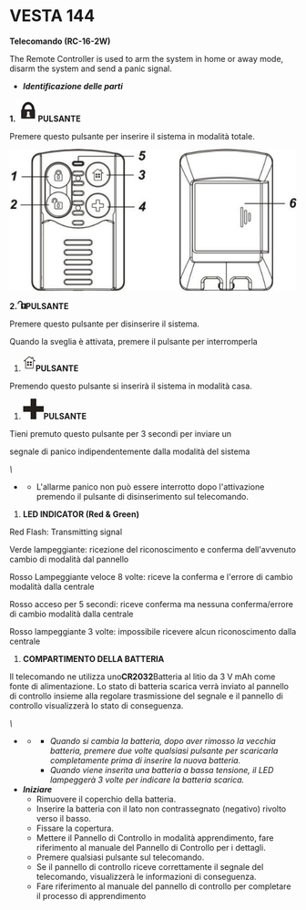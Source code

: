 # VESTA 144

**Telecomando (RC-16-2W)**

The Remote Controller is used to arm the system in home or away mode, disarm the system and send a panic signal.

-   _**Identificazione delle parti**_

**1.**![](<.gitbook/assets/0 (54).jpeg>)**PULSANTE**

Premere questo pulsante per inserire il sistema in modalità totale.

![](<.gitbook/assets/1 (46).jpeg>)

**2.**![](<.gitbook/assets/2 (43).jpeg>)**PULSANTE**

Premere questo pulsante per disinserire il sistema.

Quando la sveglia è attivata, premere il pulsante per interromperla

1.  ![](<.gitbook/assets/3 (40).jpeg>)**PULSANTE**

Premendo questo pulsante si inserirà il sistema in modalità casa.

1.  ![](<.gitbook/assets/4 (52).png>)**PULSANTE**

Tieni premuto questo pulsante per 3 secondi per inviare un

segnale di panico indipendentemente dalla modalità del sistema

_\\<NOTE>_

-   -   L'allarme panico non può essere interrotto dopo l'attivazione premendo il pulsante di disinserimento sul telecomando.

1.  **LED INDICATOR (Red & Green)**

Red Flash: Transmitting signal

Verde lampeggiante: ricezione del riconoscimento e conferma dell'avvenuto cambio di modalità dal pannello

Rosso Lampeggiante veloce 8 volte: riceve la conferma e l'errore di cambio modalità dalla centrale

Rosso acceso per 5 secondi: riceve conferma ma nessuna conferma/errore di cambio modalità dalla centrale

Rosso lampeggiante 3 volte: impossibile ricevere alcun riconoscimento dalla centrale

1.  **COMPARTIMENTO DELLA BATTERIA**

Il telecomando ne utilizza uno**CR2032**Batteria al litio da 3 V mAh come fonte di alimentazione. Lo stato di batteria scarica verrà inviato al pannello di controllo insieme alla regolare trasmissione del segnale e il pannello di controllo visualizzerà lo stato di conseguenza.

_\\<NOTE>_

-   -   -   _Quando si cambia la batteria, dopo aver rimosso la vecchia batteria, premere due volte qualsiasi pulsante per scaricarla completamente prima di inserire la nuova batteria._
        -   _Quando viene inserita una batteria a bassa tensione, il LED lampeggerà 3 volte per indicare la batteria scarica._
-   _**Iniziare**_
    -   Rimuovere il coperchio della batteria.
    -   Inserire la batteria con il lato non contrassegnato (negativo) rivolto verso il basso.
    -   Fissare la copertura.
    -   Mettere il Pannello di Controllo in modalità apprendimento, fare riferimento al manuale del Pannello di Controllo per i dettagli.
    -   Premere qualsiasi pulsante sul telecomando.
    -   Se il pannello di controllo riceve correttamente il segnale del telecomando, visualizzerà le informazioni di conseguenza.
    -   Fare riferimento al manuale del pannello di controllo per completare il processo di apprendimento
